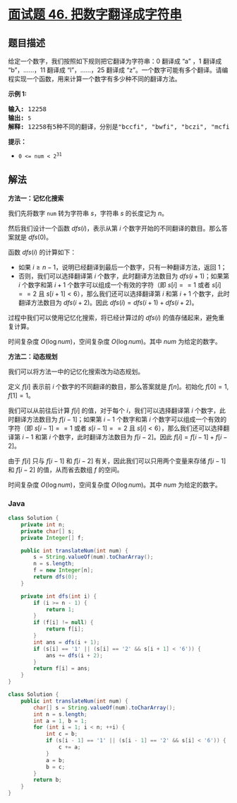 # [面试题 46. 把数字翻译成字符串](https://leetcode.cn/problems/ba-shu-zi-fan-yi-cheng-zi-fu-chuan-lcof/)

## 题目描述



<p>给定一个数字，我们按照如下规则把它翻译为字符串：0 翻译成 &ldquo;a&rdquo; ，1 翻译成 &ldquo;b&rdquo;，&hellip;&hellip;，11 翻译成 &ldquo;l&rdquo;，&hellip;&hellip;，25 翻译成 &ldquo;z&rdquo;。一个数字可能有多个翻译。请编程实现一个函数，用来计算一个数字有多少种不同的翻译方法。</p>



<p><strong>示例 1:</strong></p>

<pre><strong>输入:</strong> 12258
<strong>输出:</strong> <code>5
</code><strong>解释:</strong> 12258有5种不同的翻译，分别是&quot;bccfi&quot;, &quot;bwfi&quot;, &quot;bczi&quot;, &quot;mcfi&quot;和&quot;mzi&quot;</pre>



<p><strong>提示：</strong></p>

<ul>
	<li><code>0 &lt;= num &lt; 2<sup>31</sup></code></li>
</ul>

## 解法

**方法一：记忆化搜索**

我们先将数字 `num` 转为字符串 $s$，字符串 $s$ 的长度记为 $n$。

然后我们设计一个函数 $dfs(i)$，表示从第 $i$ 个数字开始的不同翻译的数目。那么答案就是 $dfs(0)$。

函数 $dfs(i)$ 的计算如下：

-   如果 $i \ge n - 1$，说明已经翻译到最后一个数字，只有一种翻译方法，返回 $1$；
-   否则，我们可以选择翻译第 $i$ 个数字，此时翻译方法数目为 $dfs(i + 1)$；如果第 $i$ 个数字和第 $i + 1$ 个数字可以组成一个有效的字符（即 $s[i] == 1$ 或者 $s[i] == 2$ 且 $s[i + 1] \lt 6$），那么我们还可以选择翻译第 $i$ 和第 $i + 1$ 个数字，此时翻译方法数目为 $dfs(i + 2)$。因此 $dfs(i) = dfs(i+1) + dfs(i+2)$。

过程中我们可以使用记忆化搜索，将已经计算过的 $dfs(i)$ 的值存储起来，避免重复计算。

时间复杂度 $O(\log num)$，空间复杂度 $O(\log num)$。其中 $num$ 为给定的数字。

**方法二：动态规划**

我们可以将方法一中的记忆化搜索改为动态规划。

定义 $f[i]$ 表示前 $i$ 个数字的不同翻译的数目，那么答案就是 $f[n]$。初始化 $f[0] = 1$, $f[1] = 1$。

我们可以从前往后计算 $f[i]$ 的值，对于每个 $i$，我们可以选择翻译第 $i$ 个数字，此时翻译方法数目为 $f[i - 1]$；如果第 $i-1$ 个数字和第 $i$ 个数字可以组成一个有效的字符（即 $s[i - 1] == 1$ 或者 $s[i - 1] == 2$ 且 $s[i] \lt 6$），那么我们还可以选择翻译第 $i - 1$ 和第 $i$ 个数字，此时翻译方法数目为 $f[i - 2]$。因此 $f[i] = f[i-1] + f[i-2]$。

由于 $f[i]$ 只与 $f[i - 1]$ 和 $f[i - 2]$ 有关，因此我们可以只用两个变量来存储 $f[i - 1]$ 和 $f[i - 2]$ 的值，从而省去数组 $f$ 的空间。

时间复杂度 $O(\log num)$，空间复杂度 $O(\log num)$。其中 $num$ 为给定的数字。

### **Java**

```java
class Solution {
    private int n;
    private char[] s;
    private Integer[] f;

    public int translateNum(int num) {
        s = String.valueOf(num).toCharArray();
        n = s.length;
        f = new Integer[n];
        return dfs(0);
    }

    private int dfs(int i) {
        if (i >= n - 1) {
            return 1;
        }
        if (f[i] != null) {
            return f[i];
        }
        int ans = dfs(i + 1);
        if (s[i] == '1' || (s[i] == '2' && s[i + 1] < '6')) {
            ans += dfs(i + 2);
        }
        return f[i] = ans;
    }
}
```

```java
class Solution {
    public int translateNum(int num) {
        char[] s = String.valueOf(num).toCharArray();
        int n = s.length;
        int a = 1, b = 1;
        for (int i = 1; i < n; ++i) {
            int c = b;
            if (s[i - 1] == '1' || (s[i - 1] == '2' && s[i] < '6')) {
                c += a;
            }
            a = b;
            b = c;
        }
        return b;
    }
}
```

